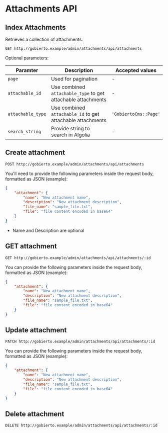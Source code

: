 # Attachments API

## Index Attachments

Retrieves a collection of attachments.

```
GET http://gobierto.example/admin/attachments/api/attachments
```

Optional parameters:

| Paramter          | Description                                                  | Accepted values |
| ----------------- | ------------------------------------------------------------ | --------------- |
| `page`            | Used for pagination                                          | - |
| `attachable_id`   | Use combined `attachable_type` to get attachable attachments | - |
| `attachable_type` | Use combined `attachable_id` to get attachable attachments   | `'GobiertoCms::Page'` |
| `search_string`   | Provide string to search in Algolia                          | - |

## Create attachment

```
POST http://gobierto.example/admin/attachments/api/attachments
```

You'll need to provide the following parameters inside the request body, formatted as JSON (example):

```json
{
    "attachment": {
        "name": "New attachment name",
        "description": "New attachment description",
        "file_name": "sample_file.txt",
        "file": "file content encoded in base64"
    }
}
```

* Name and Description are optional

## GET attachment

```
GET http://gobierto.example/admin/attachments/api/attachments/:id
```

You can provide the following parameters inside the request body, formatted as JSON (example):

```json
{
    "attachment": {
        "name": "New attachment name",
        "description": "New attachment description",
        "file_name": "sample_file.txt",
        "file": "file content encoded in base64"
    }
}
```

## Update attachment

```
PATCH http://gobierto.example/admin/attachments/api/attachments/:id
```

You can provide the following parameters inside the request body, formatted as JSON (example):

```json
{
    "attachment": {
        "name": "New attachment name",
        "description": "New attachment description",
        "file_name": "sample_file.txt",
        "file": "file content encoded in base64"
    }
}
```

## Delete attachment

```
DELETE http://gobierto.example/admin/attachments/api/attachments/:id
```
